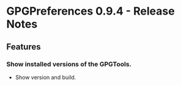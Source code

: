 GPGPreferences 0.9.4 - Release Notes
==============================

Features
--------

### Show installed versions of the GPGTools.

*   Show version and build.
